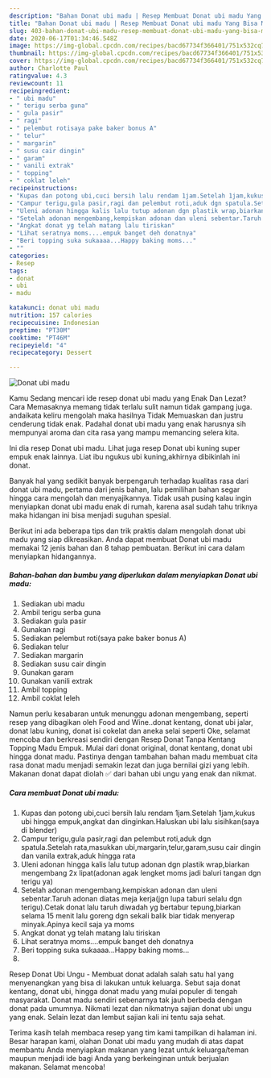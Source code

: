 ```yaml
---
description: "Bahan Donat ubi madu | Resep Membuat Donat ubi madu Yang Bisa Manjain Lidah"
title: "Bahan Donat ubi madu | Resep Membuat Donat ubi madu Yang Bisa Manjain Lidah"
slug: 403-bahan-donat-ubi-madu-resep-membuat-donat-ubi-madu-yang-bisa-manjain-lidah
date: 2020-06-17T01:34:46.548Z
image: https://img-global.cpcdn.com/recipes/bacd67734f366401/751x532cq70/donat-ubi-madu-foto-resep-utama.jpg
thumbnail: https://img-global.cpcdn.com/recipes/bacd67734f366401/751x532cq70/donat-ubi-madu-foto-resep-utama.jpg
cover: https://img-global.cpcdn.com/recipes/bacd67734f366401/751x532cq70/donat-ubi-madu-foto-resep-utama.jpg
author: Charlotte Paul
ratingvalue: 4.3
reviewcount: 11
recipeingredient:
- " ubi madu"
- " terigu serba guna"
- " gula pasir"
- " ragi"
- " pelembut rotisaya pake baker bonus A"
- " telur"
- " margarin"
- " susu cair dingin"
- " garam"
- " vanili extrak"
- " topping"
- " coklat leleh"
recipeinstructions:
- "Kupas dan potong ubi,cuci bersih lalu rendam 1jam.Setelah 1jam,kukus ubi hingga empuk,angkat dan dinginkan.Haluskan ubi lalu sisihkan(saya di blender)"
- "Campur terigu,gula pasir,ragi dan pelembut roti,aduk dgn spatula.Setelah rata,masukkan ubi,margarin,telur,garam,susu cair dingin dan vanila extrak,aduk hingga rata"
- "Uleni adonan hingga kalis lalu tutup adonan dgn plastik wrap,biarkan mengembang 2x lipat(adonan agak lengket moms jadi baluri tangan dgn terigu ya)"
- "Setelah adonan mengembang,kempiskan adonan dan uleni sebentar.Taruh adonan diatas meja kerja(jgn lupa taburi selalu dgn terigu).Cetak donat lalu taruh diwadah yg bertabur tepung,biarkan selama 15 menit lalu goreng dgn sekali balik biar tidak menyerap minyak.Apinya kecil saja ya moms"
- "Angkat donat yg telah matang lalu tiriskan"
- "Lihat seratnya moms....empuk banget deh donatnya"
- "Beri topping suka sukaaaa...Happy baking moms..."
- ""
categories:
- Resep
tags:
- donat
- ubi
- madu

katakunci: donat ubi madu 
nutrition: 157 calories
recipecuisine: Indonesian
preptime: "PT30M"
cooktime: "PT46M"
recipeyield: "4"
recipecategory: Dessert

---
```



![Donat ubi madu](https://img-global.cpcdn.com/recipes/bacd67734f366401/751x532cq70/donat-ubi-madu-foto-resep-utama.jpg)

Kamu Sedang mencari ide resep donat ubi madu yang Enak Dan Lezat? Cara Memasaknya memang tidak terlalu sulit namun tidak gampang juga. andaikata keliru mengolah maka hasilnya Tidak Memuaskan dan justru cenderung tidak enak. Padahal donat ubi madu yang enak harusnya sih mempunyai aroma dan cita rasa yang mampu memancing selera kita.

Ini dia resep Donat ubi madu. Lihat juga resep Donat ubi kuning super empuk enak lainnya. Liat ibu ngukus ubi kuning,akhirnya dibikinlah ini donat.

Banyak hal yang sedikit banyak berpengaruh terhadap kualitas rasa dari donat ubi madu, pertama dari jenis bahan, lalu pemilihan bahan segar hingga cara mengolah dan menyajikannya. Tidak usah pusing kalau ingin menyiapkan donat ubi madu enak di rumah, karena asal sudah tahu triknya maka hidangan ini bisa menjadi suguhan spesial.


Berikut ini ada beberapa tips dan trik praktis dalam mengolah donat ubi madu yang siap dikreasikan. Anda dapat membuat Donat ubi madu memakai 12 jenis bahan dan 8 tahap pembuatan. Berikut ini cara dalam menyiapkan hidangannya.

<!--inarticleads1-->

##### Bahan-bahan dan bumbu yang diperlukan dalam menyiapkan Donat ubi madu:

1. Sediakan  ubi madu
1. Ambil  terigu serba guna
1. Sediakan  gula pasir
1. Gunakan  ragi
1. Sediakan  pelembut roti(saya pake baker bonus A)
1. Sediakan  telur
1. Sediakan  margarin
1. Sediakan  susu cair dingin
1. Gunakan  garam
1. Gunakan  vanili extrak
1. Ambil  topping
1. Ambil  coklat leleh


Namun perlu kesabaran untuk menunggu adonan mengembang, seperti resep yang dibagikan oleh Food and Wine..donat kentang, donat ubi jalar, donat labu kuning, donat isi cokelat dan aneka selai seperti Oke, selamat mencoba dan berkreasi sendiri dengan Resep Donat Tanpa Kentang Topping Madu Empuk. Mulai dari donat original, donat kentang, donat ubi hingga donat madu. Pastinya dengan tambahan bahan madu membuat cita rasa donat madu menjadi semakin lezat dan juga bernilai gizi yang lebih. Makanan donat dapat diolah ✅ dari bahan ubi ungu yang enak dan nikmat. 

<!--inarticleads2-->

##### Cara membuat Donat ubi madu:

1. Kupas dan potong ubi,cuci bersih lalu rendam 1jam.Setelah 1jam,kukus ubi hingga empuk,angkat dan dinginkan.Haluskan ubi lalu sisihkan(saya di blender)
1. Campur terigu,gula pasir,ragi dan pelembut roti,aduk dgn spatula.Setelah rata,masukkan ubi,margarin,telur,garam,susu cair dingin dan vanila extrak,aduk hingga rata
1. Uleni adonan hingga kalis lalu tutup adonan dgn plastik wrap,biarkan mengembang 2x lipat(adonan agak lengket moms jadi baluri tangan dgn terigu ya)
1. Setelah adonan mengembang,kempiskan adonan dan uleni sebentar.Taruh adonan diatas meja kerja(jgn lupa taburi selalu dgn terigu).Cetak donat lalu taruh diwadah yg bertabur tepung,biarkan selama 15 menit lalu goreng dgn sekali balik biar tidak menyerap minyak.Apinya kecil saja ya moms
1. Angkat donat yg telah matang lalu tiriskan
1. Lihat seratnya moms....empuk banget deh donatnya
1. Beri topping suka sukaaaa...Happy baking moms...
1. 


Resep Donat Ubi Ungu - Membuat donat adalah salah satu hal yang menyenangkan yang bisa di lakukan untuk keluarga. Sebut saja donat kentang, donat ubi, hingga donat madu yang mulai populer di tengah masyarakat. Donat madu sendiri sebenarnya tak jauh berbeda dengan donat pada umumnya. Nikmati lezat dan nikmatnya sajian donat ubi ungu yang enak. Selain lezat dan lembut sajian kali ini tentu saja sehat. 

Terima kasih telah membaca resep yang tim kami tampilkan di halaman ini. Besar harapan kami, olahan Donat ubi madu yang mudah di atas dapat membantu Anda menyiapkan makanan yang lezat untuk keluarga/teman maupun menjadi ide bagi Anda yang berkeinginan untuk berjualan makanan. Selamat mencoba!
